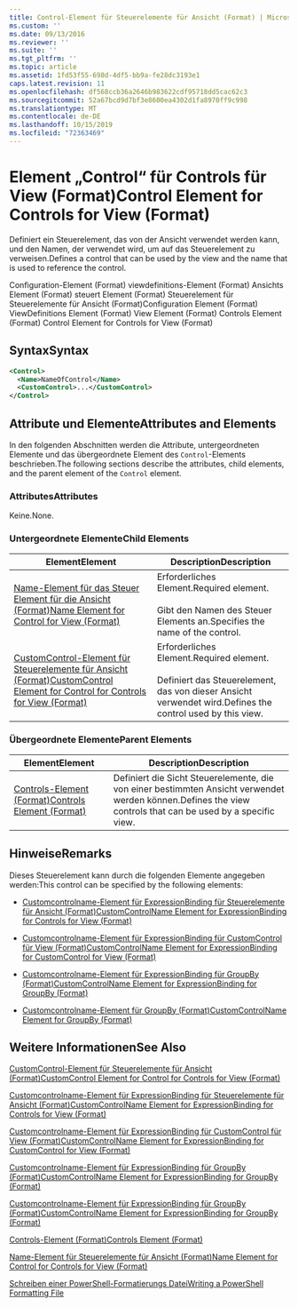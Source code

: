 ```yaml
---
title: Control-Element für Steuerelemente für Ansicht (Format) | Microsoft-Dokumentation
ms.custom: ''
ms.date: 09/13/2016
ms.reviewer: ''
ms.suite: ''
ms.tgt_pltfrm: ''
ms.topic: article
ms.assetid: 1fd53f55-698d-4df5-bb9a-fe28dc3193e1
caps.latest.revision: 11
ms.openlocfilehash: df568ccb36a2646b983622cdf95718dd5cac62c3
ms.sourcegitcommit: 52a67bcd9d7bf3e8600ea4302d1fa8970ff9c998
ms.translationtype: MT
ms.contentlocale: de-DE
ms.lasthandoff: 10/15/2019
ms.locfileid: "72363469"
---
```

# <a name="control-element-for-controls-for-view--format"></a><span data-ttu-id="d0d06-102">Element „Control“ für Controls für View (Format)</span><span class="sxs-lookup"><span data-stu-id="d0d06-102">Control Element for Controls for View  (Format)</span></span>

<span data-ttu-id="d0d06-103">Definiert ein Steuerelement, das von der Ansicht verwendet werden kann, und den Namen, der verwendet wird, um auf das Steuerelement zu verweisen.</span><span class="sxs-lookup"><span data-stu-id="d0d06-103">Defines a control that can be used by the view and the name that is used to reference the control.</span></span>

<span data-ttu-id="d0d06-104">Configuration-Element (Format) viewdefinitions-Element (Format) Ansichts Element (Format) steuert Element (Format) Steuerelement für Steuerelemente für Ansicht (Format)</span><span class="sxs-lookup"><span data-stu-id="d0d06-104">Configuration Element (Format) ViewDefinitions Element (Format) View Element (Format) Controls Element (Format) Control Element for Controls for View (Format)</span></span>

## <a name="syntax"></a><span data-ttu-id="d0d06-105">Syntax</span><span class="sxs-lookup"><span data-stu-id="d0d06-105">Syntax</span></span>

```xml
<Control>
  <Name>NameOfControl</Name>
  <CustomControl>...</CustomControl>
</Control>
```

## <a name="attributes-and-elements"></a><span data-ttu-id="d0d06-106">Attribute und Elemente</span><span class="sxs-lookup"><span data-stu-id="d0d06-106">Attributes and Elements</span></span>

<span data-ttu-id="d0d06-107">In den folgenden Abschnitten werden die Attribute, untergeordneten Elemente und das übergeordnete Element des `Control`-Elements beschrieben.</span><span class="sxs-lookup"><span data-stu-id="d0d06-107">The following sections describe the attributes, child elements, and the parent element of the `Control` element.</span></span>

### <a name="attributes"></a><span data-ttu-id="d0d06-108">Attributes</span><span class="sxs-lookup"><span data-stu-id="d0d06-108">Attributes</span></span>

<span data-ttu-id="d0d06-109">Keine.</span><span class="sxs-lookup"><span data-stu-id="d0d06-109">None.</span></span>

### <a name="child-elements"></a><span data-ttu-id="d0d06-110">Untergeordnete Elemente</span><span class="sxs-lookup"><span data-stu-id="d0d06-110">Child Elements</span></span>

|<span data-ttu-id="d0d06-111">Element</span><span class="sxs-lookup"><span data-stu-id="d0d06-111">Element</span></span>|<span data-ttu-id="d0d06-112">Description</span><span class="sxs-lookup"><span data-stu-id="d0d06-112">Description</span></span>|
|-------------|-----------------|
|[<span data-ttu-id="d0d06-113">Name-Element für das Steuer Element für die Ansicht (Format)</span><span class="sxs-lookup"><span data-stu-id="d0d06-113">Name Element for Control for View (Format)</span></span>](./name-element-for-control-for-controls-for-view-format.md)|<span data-ttu-id="d0d06-114">Erforderliches Element.</span><span class="sxs-lookup"><span data-stu-id="d0d06-114">Required element.</span></span><br /><br /> <span data-ttu-id="d0d06-115">Gibt den Namen des Steuer Elements an.</span><span class="sxs-lookup"><span data-stu-id="d0d06-115">Specifies the name of the control.</span></span>|
|[<span data-ttu-id="d0d06-116">CustomControl-Element für Steuerelemente für Ansicht (Format)</span><span class="sxs-lookup"><span data-stu-id="d0d06-116">CustomControl Element for Control for Controls for View (Format)</span></span>](./customcontrol-element-for-control-for-controls-for-view-format.md)|<span data-ttu-id="d0d06-117">Erforderliches Element.</span><span class="sxs-lookup"><span data-stu-id="d0d06-117">Required element.</span></span><br /><br /> <span data-ttu-id="d0d06-118">Definiert das Steuerelement, das von dieser Ansicht verwendet wird.</span><span class="sxs-lookup"><span data-stu-id="d0d06-118">Defines the control used by this view.</span></span>|

### <a name="parent-elements"></a><span data-ttu-id="d0d06-119">Übergeordnete Elemente</span><span class="sxs-lookup"><span data-stu-id="d0d06-119">Parent Elements</span></span>

|<span data-ttu-id="d0d06-120">Element</span><span class="sxs-lookup"><span data-stu-id="d0d06-120">Element</span></span>|<span data-ttu-id="d0d06-121">Description</span><span class="sxs-lookup"><span data-stu-id="d0d06-121">Description</span></span>|
|-------------|-----------------|
|[<span data-ttu-id="d0d06-122">Controls-Element (Format)</span><span class="sxs-lookup"><span data-stu-id="d0d06-122">Controls Element (Format)</span></span>](./controls-element-for-view-format.md)|<span data-ttu-id="d0d06-123">Definiert die Sicht Steuerelemente, die von einer bestimmten Ansicht verwendet werden können.</span><span class="sxs-lookup"><span data-stu-id="d0d06-123">Defines the view controls that can be used by a specific view.</span></span>|

## <a name="remarks"></a><span data-ttu-id="d0d06-124">Hinweise</span><span class="sxs-lookup"><span data-stu-id="d0d06-124">Remarks</span></span>

<span data-ttu-id="d0d06-125">Dieses Steuerelement kann durch die folgenden Elemente angegeben werden:</span><span class="sxs-lookup"><span data-stu-id="d0d06-125">This control can be specified by the following elements:</span></span>

- [<span data-ttu-id="d0d06-126">Customcontrolname-Element für ExpressionBinding für Steuerelemente für Ansicht (Format)</span><span class="sxs-lookup"><span data-stu-id="d0d06-126">CustomControlName Element for ExpressionBinding for Controls for View (Format)</span></span>](./customcontrolname-element-for-expressionbinding-for-controls-for-view-format.md)

- [<span data-ttu-id="d0d06-127">Customcontrolname-Element für ExpressionBinding für CustomControl für View (Format)</span><span class="sxs-lookup"><span data-stu-id="d0d06-127">CustomControlName Element for ExpressionBinding for CustomControl for View (Format)</span></span>](./customcontrolname-element-for-expressionbinding-for-customcontrol-for-view-format.md)

- [<span data-ttu-id="d0d06-128">Customcontrolname-Element für ExpressionBinding für GroupBy (Format)</span><span class="sxs-lookup"><span data-stu-id="d0d06-128">CustomControlName Element for ExpressionBinding for GroupBy (Format)</span></span>](./customcontrolname-element-for-expressionbinding-for-groupby-format.md)

- [<span data-ttu-id="d0d06-129">Customcontrolname-Element für GroupBy (Format)</span><span class="sxs-lookup"><span data-stu-id="d0d06-129">CustomControlName Element for GroupBy (Format)</span></span>](./customcontrolname-element-for-groupby-format.md)

## <a name="see-also"></a><span data-ttu-id="d0d06-130">Weitere Informationen</span><span class="sxs-lookup"><span data-stu-id="d0d06-130">See Also</span></span>

[<span data-ttu-id="d0d06-131">CustomControl-Element für Steuerelemente für Ansicht (Format)</span><span class="sxs-lookup"><span data-stu-id="d0d06-131">CustomControl Element for Control for Controls for View (Format)</span></span>](./customcontrol-element-for-control-for-controls-for-view-format.md)

[<span data-ttu-id="d0d06-132">Customcontrolname-Element für ExpressionBinding für Steuerelemente für Ansicht (Format)</span><span class="sxs-lookup"><span data-stu-id="d0d06-132">CustomControlName Element for ExpressionBinding for Controls for View (Format)</span></span>](./customcontrolname-element-for-expressionbinding-for-controls-for-view-format.md)

[<span data-ttu-id="d0d06-133">Customcontrolname-Element für ExpressionBinding für CustomControl für View (Format)</span><span class="sxs-lookup"><span data-stu-id="d0d06-133">CustomControlName Element for ExpressionBinding for CustomControl for View (Format)</span></span>](./customcontrolname-element-for-expressionbinding-for-customcontrol-for-view-format.md)

[<span data-ttu-id="d0d06-134">Customcontrolname-Element für ExpressionBinding für GroupBy (Format)</span><span class="sxs-lookup"><span data-stu-id="d0d06-134">CustomControlName Element for ExpressionBinding for GroupBy (Format)</span></span>](./customcontrolname-element-for-expressionbinding-for-groupby-format.md)

[<span data-ttu-id="d0d06-135">Customcontrolname-Element für ExpressionBinding für GroupBy (Format)</span><span class="sxs-lookup"><span data-stu-id="d0d06-135">CustomControlName Element for ExpressionBinding for GroupBy (Format)</span></span>](./customcontrolname-element-for-expressionbinding-for-groupby-format.md)

[<span data-ttu-id="d0d06-136">Controls-Element (Format)</span><span class="sxs-lookup"><span data-stu-id="d0d06-136">Controls Element (Format)</span></span>](./controls-element-for-view-format.md)

[<span data-ttu-id="d0d06-137">Name-Element für Steuerelemente für Ansicht (Format)</span><span class="sxs-lookup"><span data-stu-id="d0d06-137">Name Element for Control for Controls for View (Format)</span></span>](./name-element-for-control-for-controls-for-view-format.md)

[<span data-ttu-id="d0d06-138">Schreiben einer PowerShell-Formatierungs Datei</span><span class="sxs-lookup"><span data-stu-id="d0d06-138">Writing a PowerShell Formatting File</span></span>](./writing-a-powershell-formatting-file.md)
